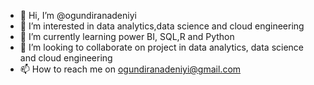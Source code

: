 - 👋 Hi, I’m @ogundiranadeniyi
- 👀 I’m interested in data analytics,data science and cloud engineering
- 🌱 I’m currently learning power BI, SQL,R and Python
- 💞️ I’m looking to collaborate on project in data analytics, data science and cloud engineering
- 📫 How to reach me on ogundiranadeniyi@gmail.com

<!---
ogundiranadeniyi/ogundiranadeniyi is a ✨ special ✨ repository because its `README.md` (this file) appears on your GitHub profile.
You can click the Preview link to take a look at your changes.
--->
